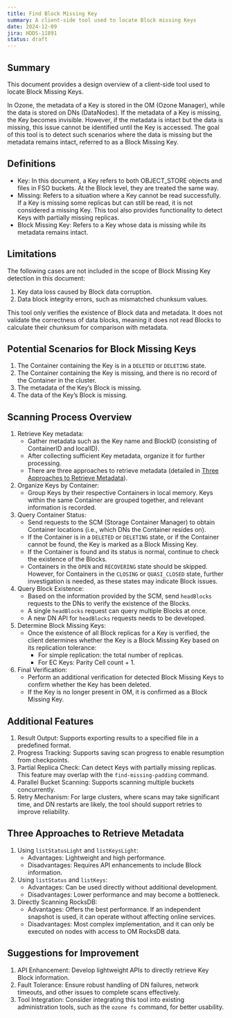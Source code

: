 ```yaml
---
title: Find Block Missing Key
summary: A client-side tool used to locate Block missing Keys
date: 2024-12-09
jira: HDDS-11891
status: draft
---
```

<!--
  Licensed under the Apache License, Version 2.0 (the "License");
  you may not use this file except in compliance with the License.
  You may obtain a copy of the License at

   http://www.apache.org/licenses/LICENSE-2.0

  Unless required by applicable law or agreed to in writing, software
  distributed under the License is distributed on an "AS IS" BASIS,
  WITHOUT WARRANTIES OR CONDITIONS OF ANY KIND, either express or implied.
  See the License for the specific language governing permissions and
  limitations under the License. See accompanying LICENSE file.
-->

## Summary

This document provides a design overview of a client-side tool used to locate Block Missing Keys.

In Ozone, the metadata of a Key is stored in the OM (Ozone Manager), while the data is stored on DNs (DataNodes). If the metadata of a Key is missing, the Key becomes invisible. However, if the metadata is intact but the data is missing, this issue cannot be identified until the Key is accessed. The goal of this tool is to detect such scenarios where the data is missing but the metadata remains intact, referred to as a Block Missing Key.


## Definitions

- Key: In this document, a Key refers to both OBJECT_STORE objects and files in FSO buckets. At the Block level, they are treated the same way.
- Missing: Refers to a situation where a Key cannot be read successfully. If a Key is missing some replicas but can still be read, it is not considered a missing Key. This tool also provides functionality to detect Keys with partially missing replicas.
- Block Missing Key: Refers to a Key whose data is missing while its metadata remains intact.


## Limitations

The following cases are not included in the scope of Block Missing Key detection in this document:

1. Key data loss caused by Block data corruption.
2. Data block integrity errors, such as mismatched chunksum values.

This tool only verifies the existence of Block data and metadata. It does not validate the correctness of data blocks, meaning it does not read Blocks to calculate their chunksum for comparison with metadata.


## Potential Scenarios for Block Missing Keys

1. The Container containing the Key is in a `DELETED` or `DELETING` state.
2. The Container containing the Key is missing, and there is no record of the Container in the cluster.
3. The metadata of the Key’s Block is missing.
4. The data of the Key’s Block is missing.


## Scanning Process Overview

1. Retrieve Key metadata:
    - Gather metadata such as the Key name and BlockID (consisting of ContainerID and localID).
    - After collecting sufficient Key metadata, organize it for further processing.
    - There are three approaches to retrieve metadata (detailed in [Three Approaches to Retrieve Metadata](#three-approaches-to-retrieve-metadata)).
2. Organize Keys by Container:
    - Group Keys by their respective Containers in local memory. Keys within the same Container are grouped together, and relevant information is recorded.
3. Query Container Status:
    - Send requests to the SCM (Storage Container Manager) to obtain Container locations (i.e., which DNs the Container resides on).
    - If the Container is in a `DELETED` or `DELETING` state, or if the Container cannot be found, the Key is marked as a Block Missing Key.
    - If the Container is found and its status is normal, continue to check the existence of the Blocks.
    - Containers in the `OPEN` and `RECOVERING` state should be skipped. However, for Containers in the `CLOSING` or `QUASI_CLOSED` state, further investigation is needed, as these states may indicate Block issues.
4. Query Block Existence:
    - Based on the information provided by the SCM, send `headBlocks` requests to the DNs to verify the existence of the Blocks.
    - A single `headBlocks` request can query multiple Blocks at once.
    - A new DN API for `headBlocks` requests needs to be developed.
5. Determine Block Missing Keys:
    - Once the existence of all Block replicas for a Key is verified, the client determines whether the Key is a Block Missing Key based on its replication tolerance:
        - For simple replication: the total number of replicas.
        - For EC Keys: Parity Cell count + 1.
6. Final Verification:
    - Perform an additional verification for detected Block Missing Keys to confirm whether the Key has been deleted.
    - If the Key is no longer present in OM, it is confirmed as a Block Missing Key.


## Additional Features

1. Result Output: Supports exporting results to a specified file in a predefined format.
2. Progress Tracking: Supports saving scan progress to enable resumption from checkpoints.
3. Partial Replica Check: Can detect Keys with partially missing replicas. This feature may overlap with the `find-missing-padding` command.
4. Parallel Bucket Scanning: Supports scanning multiple buckets concurrently.
5. Retry Mechanism: For large clusters, where scans may take significant time, and DN restarts are likely, the tool should support retries to improve reliability.


## <a name="three-approaches-to-retrieve-metadata"></a>Three Approaches to Retrieve Metadata

1. Using `listStatusLight` and `listKeysLight`:
    - Advantages: Lightweight and high performance.
    - Disadvantages: Requires API enhancements to include Block information.
2. Using `listStatus` and `listKeys`:
    - Advantages: Can be used directly without additional development.
    - Disadvantages: Lower performance and may become a bottleneck.
3. Directly Scanning RocksDB:
    - Advantages: Offers the best performance. If an independent snapshot is used, it can operate without affecting online services.
    - Disadvantages: Most complex implementation, and it can only be executed on nodes with access to OM RocksDB data.


## Suggestions for Improvement

1. API Enhancement: Develop lightweight APIs to directly retrieve Key Block information.
2. Fault Tolerance: Ensure robust handling of DN failures, network timeouts, and other issues to complete scans effectively.
3. Tool Integration: Consider integrating this tool into existing administration tools, such as the `ozone fs` command, for better usability.